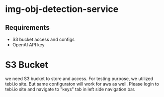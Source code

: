 # img-obj-detection-service

## Requirements
- S3 bucket access and configs
- OpenAI API key

# S3 Bucket
we need S3 bucket to store and access. For testing purpose, we utilized tebi.io site. But same configuraton will work for aws as well.
Please login to tebi.io site and navigate to "keys" tab in left side navigation bar.
